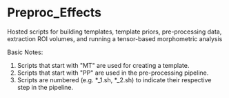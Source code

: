 # Preproc_Effects
Hosted scripts for building templates, template priors, pre-processing data, extraction ROI volumes, and running a tensor-based morphometric analysis

Basic Notes: 
1) Scripts that start with "MT" are used for creating a template.
2) Scripts that start with "PP" are used in the pre-processing pipeline.
3) Scripts are numbered (e.g. *_1.sh, *_2.sh) to indicate their respective step in the pipeline. 
